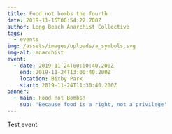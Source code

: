 ```yaml
---
title: Food not bombs the fourth
date: 2019-11-15T00:54:22.700Z
author: Long Beach Anarchist Collective
tags:
  - events
img: /assets/images/uploads/a_symbols.svg
img-alt: anarchist
event:
  - date: 2019-11-24T00:00:40.200Z
    end: 2019-11-24T13:00:40.200Z
    location: Bixby Park
    start: 2019-11-24T11:30:40.200Z
banner:
  - main: Food not Bombs!
    sub: 'Because food is a right, not a privilege'
---
```

Test event
